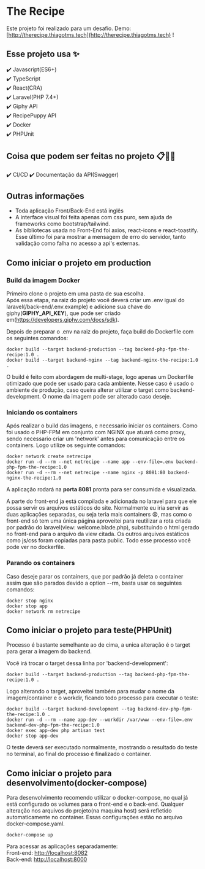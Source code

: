 # The Recipe

Este projeto foi realizado para um desafio.
Demo: [http://therecipe.thiagotms.tech](http://therecipe.thiagotms.tech) !  

## Esse projeto usa :sparkles: 
:heavy_check_mark: Javascript(ES6+)    
:heavy_check_mark: TypeScript   
:heavy_check_mark: React(CRA)  
:heavy_check_mark: Laravel(PHP 7.4+)  
:heavy_check_mark: Giphy API  
:heavy_check_mark: RecipePuppy API  
:heavy_check_mark: Docker   
:heavy_check_mark: PHPUnit  

## Coisa que podem ser feitas no projeto :clipboard::construction::construction_worker:  
:heavy_check_mark: CI/CD
:heavy_check_mark: Documentação da API(Swagger)

## Outras informações

- Toda aplicação Front/Back-End está inglês
- A interface visual foi feita apenas com css puro, sem ajuda de frameworks como bootstrap/tailwind.
- As bibliotecas usada no Front-End foi axios, react-icons e react-toastify. Esse último foi para mostrar a mensagem de erro do servidor, tanto validação como falha no acesso a api's externas.

## Como iniciar o projeto em production

### Build da imagem Docker

Primeiro clone o projeto em uma pasta de sua escolha.  
Após essa etapa, na raiz do projeto você deverá criar um .env igual do laravel(/back-end/.env.example) e adicione sua chave do giphy(<b>GIPHY_API_KEY</b>), que pode ser criado em(https://developers.giphy.com/docs/sdk).

Depois de preparar o .env na raiz do projeto, faça build do Dockerfile com os seguintes comandos:  

```
docker build --target backend-production --tag backend-php-fpm-the-recipe:1.0 .
docker build --target backend-nginx --tag backend-nginx-the-recipe:1.0 .
```

O build é feito com abordagem de multi-stage, logo apenas um Dockerfile otimizado que pode ser usado para cada ambiente. Nesse caso é usado o ambiente de produção, caso queira alterar utilizar o target como backend-development. O nome da imagem pode ser alterado caso deseje.  

### Iniciando os containers

Após realizar o build das imagens, e necessario iniciar os containers. Como foi usado o PHP-FPM em conjunto com NGINX que atuará como proxy, sendo necessario criar um 'network' antes para comunicação entre os containers. Logo utilize os seguinte comandos:  

```
docker network create netrecipe
docker run -d --rm --net netrecipe --name app --env-file=.env backend-php-fpm-the-recipe:1.0
docker run -d --rm --net netrecipe --name nginx -p 8081:80 backend-nginx-the-recipe:1.0
```
  
A aplicação rodará na <b>porta 8081</b> pronta para ser consumida e visualizada. 

A parte do front-end ja está compilada e adicionada no laravel para que ele possa servir os arquivos estáticos do site. Normalmente eu iria servir as duas aplicações separadas, ou seja teria mais containers :anguished:, mas como o front-end só tem uma única página aproveitei para reutilizar a rota criada por padrão do laravel(view: welcome.blade.php), substituindo o html gerado no front-end para o arquivo da view citada. Os outros arquivos estáticos como js/css foram copiadas para pasta public. Todo esse processo você pode ver no dockerfile.  


### Parando os containers

Caso deseje parar os containers, que por padrão já deleta o container assim que são parados devido a option --rm, basta usar os seguintes comandos:  

```
docker stop nginx
docker stop app
docker network rm netrecipe
```

## Como iniciar o projeto para teste(PHPUnit)

Processo é bastante semelhante ao de cima, a unica alteração é o target para gerar a imagem do backend. 

Você irá trocar o target dessa linha por 'backend-development':  

```
docker build --target backend-production --tag backend-php-fpm-the-recipe:1.0 .  
```

Logo alterando o target, aproveitei também para mudar o nome da imagem/container e o workdir, ficando todo processo para executar o teste:  

```
docker build --target backend-development --tag backend-dev-php-fpm-the-recipe:1.0 .
docker run -d --rm --name app-dev --workdir /var/www --env-file=.env backend-dev-php-fpm-the-recipe:1.0
docker exec app-dev php artisan test
docker stop app-dev
```

O teste deverá ser executado normalmente, mostrando o resultado do teste no terminal, ao final do processo é finalizado o container.

## Como iniciar o projeto para desenvolvimento(docker-compose)

Para desenvolvimento recomendo utilizar o docker-compose, no qual já está configurado os volumes para o front-end e o back-end. Qualquer alteração nos arquivos do projeto(na maquina host) será refletido automaticamente no container. Essas configurações estão no arquivo docker-compose.yaml.  

```
docker-compose up
```
Para acessar as aplicações separadamente:  
Front-end: [http://localhost:8082](http://localhost:8082)  
Back-end: [http://localhost:8000](http://localhost:8000)

